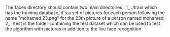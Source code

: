 The faces directory should contain two main directories :
1_ ./train which has the training database, it's a set of pictures for each person following the name "mohamed 23.png" for the 23th picture of a person named mohamed.
2_ ./test is the folder containing the test dataset which can be used to test the algorithm with pictures in addition to the live face recognition
